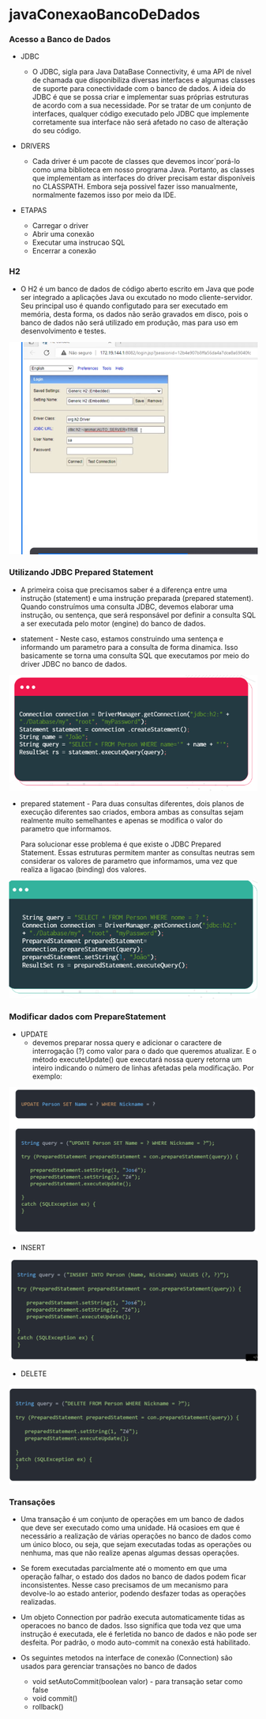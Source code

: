 # javaConexaoBancoDeDados

### Acesso a Banco de Dados

* JDBC
  * O JDBC, sigla para Java DataBase Connectivity, é uma API de nível de chamada que disponibiliza diversas interfaces
  e algumas classes de suporte para conectividade com o banco de dados. A ideia do JDBC é que se possa criar e 
  implementar suas próprias estruturas de acordo com a sua necessidade. Por se tratar de um conjunto de interfaces,
  qualquer código executado pelo JDBC  que implemente corretamente sua interface não será afetado no caso de alteração
  do seu código.

* DRIVERS
  * Cada driver é um pacote de classes que devemos incor´porá-lo como uma biblioteca em nosso programa Java. Portanto, as
classes que implementam as interfaces do driver precisam estar disponíveis no CLASSPATH. Embora seja possivel fazer isso
  manualmente, normalmente fazemos isso por meio da IDE.
  
* ETAPAS
  * Carregar o driver
  * Abrir uma conexão
  * Executar uma instrucao SQL
  * Encerrar a conexão

### H2
* O H2 é um banco de dados de código aberto escrito em Java que pode ser integrado a aplicações Java ou excutado no
modo cliente-servidor.
Seu principal uso é quando configutado para ser executado em memória, desta forma, os dados não serão
gravados em disco, pois o banco de dados não será utilizado em produção, mas para uso em desenvolvimento e
testes.

![img.png](images/h2imgteste.png)

### Utilizando JDBC Prepared Statement
* A primeira coisa que precisamos saber é a diferença entre uma instrução (statement) e uma instrução
  preparada (prepared statement). Quando construímos uma consulta JDBC, devemos elaborar uma instrução, 
  ou sentença, que será responsável por definir a consulta SQL a ser executada pelo motor (engine) do 
  banco de dados.

* statement - Neste caso, estamos construindo uma sentença e informando um parametro para a consulta de forma
dinamica. Isso basicamente se torna uma consulta SQL que executamos por meio do driver JDBC no banco de dados.
  
![img_1.png](images/img_1.png)

* prepared statement - Para duas consultas diferentes, dois planos de execução diferentes sao criados, embora
ambas as consultas sejam realmente muito semelhantes e apenas se modifica o valor do parametro que informamos.
  
  Para solucionar esse problema é que existe o JDBC Prepared Statement. Essas estruturas permitem manter
  as consultas neutras sem considerar os valores de parametro que informamos, uma vez que realiza a ligacao
  (binding) dos valores.
  
![img_2.png](images/img_2.png)

### Modificar dados com PrepareStatement

* UPDATE
  * devemos preparar nossa query e adicionar o caractere de interrogação (?) como valor para o dado que 
  queremos atualizar. E o método executeUpdate() que executará nossa query retorna um inteiro indicando 
  o número de linhas afetadas pela modificação. Por exemplo:
  
![img_3.png](images/img_3.png)

* INSERT

![img.png](images/imgINSERT.png)

* DELETE

![img_1.png](images/img_1DELETE.png)


### Transações
* Uma transação é um conjunto de operações em um banco de dados que deve ser executado como uma unidade.
Há ocasioes em que é necessário a realização de várias operações no banco de dados como um único bloco, ou
seja, que sejam executadas todas as operações ou nenhuma, mas que não realize apenas algumas dessas operações.

* Se forem executadas parcialmente até o momento em que uma operação falhar, o estado dos dados no banco de dados
podem ficar inconsistentes. Nesse caso precisamos de um mecanismo para devolve-lo ao estado anterior,
podendo desfazer todas as operações realizadas.

* Um objeto Connection por padrão executa automaticamente tidas as operacoes no banco de dados. Isso significa
que toda vez que uma instrução é executada, ele é ferletida no banco de dados e não pode ser desfeita. Por 
padrão, o modo auto-commit na conexão está habilitado.

* Os seguintes metodos na interface de conexão (Connection) são usados para gerenciar transações no banco de dados
  * void setAutoCommit(boolean valor) - para transação setar como false
  * void commit()
  * rollback()
